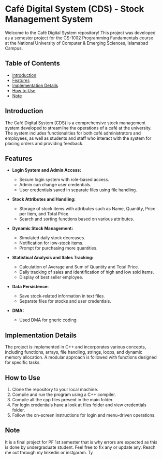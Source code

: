 # Café Digital System (CDS) - Stock Management System

Welcome to the Café Digital System repository! This project was developed as a semester project for the CS-1002 Programming Fundamentals course at the National University of Computer & Emerging Sciences, Islamabad Campus.

## Table of Contents
- [Introduction](#introduction)
- [Features](#features)
- [Implementation Details](#implementation-details)
- [How to Use](#how-to-use)
- [Note](#note)

## Introduction
The Café Digital System (CDS) is a comprehensive stock management system developed to streamline the operations of a café at the university. The system includes functionalities for both café administrators and employees, as well as students and staff who interact with the system for placing orders and providing feedback.

## Features
- **Login System and Admin Access:**
  - Secure login system with role-based access.
  - Admin can change user credentials.
  - User credentials saved in separate files using file handling.
  
- **Stock Attributes and Handling:**
  - Storage of stock items with attributes such as Name, Quantity, Price per Item, and Total Price.
  - Search and sorting functions based on various attributes.
  
- **Dynamic Stock Management:**
  - Simulated daily stock decreases.
  - Notification for low-stock items.
  - Prompt for purchasing more quantities.
  
- **Statistical Analysis and Sales Tracking:**
  - Calculation of Average and Sum of Quantity and Total Price.
  - Daily tracking of sales and identification of high and low sold items.
  - Display of best seller employee.
  
- **Data Persistence:**
  - Save stock-related information in text files.
  - Separate files for stocks and user credentials.

- **DMA:**
  - Used DMA for gneric coding


## Implementation Details
The project is implemented in C++ and incorporates various concepts, including functions, arrays, file handling, strings, loops, and dynamic memory allocation. A modular approach is followed with functions designed for specific tasks.

## How to Use
1. Clone the repository to your local machine.
2. Compile and run the program using a C++ compiler.
3. Compile all the cpp files present in the main folder.
4. For login credentials have a look at files folder and view credentials folder.
5. Follow the on-screen instructions for login and menu-driven operations.

## Note
It is a final project for PF 1st semester that is why errors are expected as this is done by undergraduate student. Feel free to fix any or update any. Reach me out through my linkedin or instgaram. Ty



